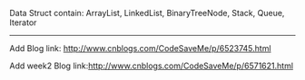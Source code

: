 Data Struct contain: ArrayList, LinkedList, BinaryTreeNode, Stack, Queue, Iterator
--- --- 
Add Blog link: http://www.cnblogs.com/CodeSaveMe/p/6523745.html

Add week2 Blog link:http://www.cnblogs.com/CodeSaveMe/p/6571621.html
